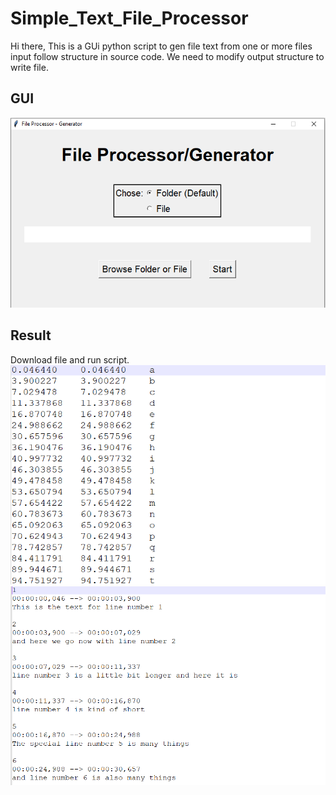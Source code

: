 # Simple_Text_File_Processor
Hi there,
This is a GUi python script to gen file text from one or more files input follow structure in source code.
We need to modify output structure to write file.

## GUI
![image](https://github.com/quoctuan-iot/Simple_Text_File_Processor/blob/main/Gui.png)

## Result
Download file and run script. 
![image](https://github.com/quoctuan-iot/Simple_Text_File_Processor/blob/main/Output1.png)
![image](https://github.com/quoctuan-iot/Simple_Text_File_Processor/blob/main/Output2.png)
